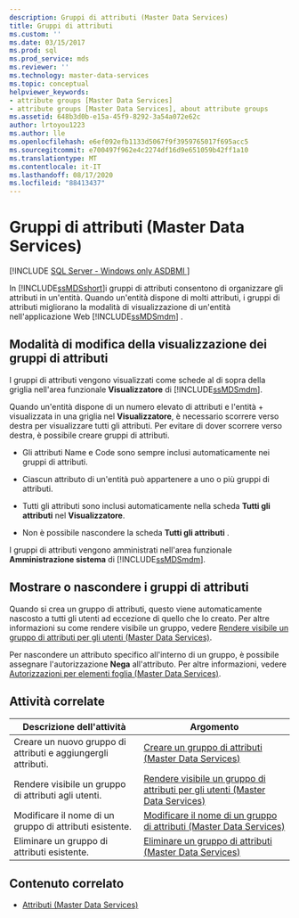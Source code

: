 ```yaml
---
description: Gruppi di attributi (Master Data Services)
title: Gruppi di attributi
ms.custom: ''
ms.date: 03/15/2017
ms.prod: sql
ms.prod_service: mds
ms.reviewer: ''
ms.technology: master-data-services
ms.topic: conceptual
helpviewer_keywords:
- attribute groups [Master Data Services]
- attribute groups [Master Data Services], about attribute groups
ms.assetid: 648b3d0b-e15a-45f9-8292-3a54a072e62c
author: lrtoyou1223
ms.author: lle
ms.openlocfilehash: e6ef092efb1133d5067f9f3959765017f695acc5
ms.sourcegitcommit: e700497f962e4c2274df16d9e651059b42ff1a10
ms.translationtype: MT
ms.contentlocale: it-IT
ms.lasthandoff: 08/17/2020
ms.locfileid: "88413437"
---
```

# <a name="attribute-groups-master-data-services"></a>Gruppi di attributi (Master Data Services)

[!INCLUDE [SQL Server - Windows only ASDBMI  ](../includes/applies-to-version/sql-windows-only-asdbmi.md)]

  In [!INCLUDE[ssMDSshort](../includes/ssmdsshort-md.md)]i gruppi di attributi consentono di organizzare gli attributi in un'entità. Quando un'entità dispone di molti attributi, i gruppi di attributi migliorano la modalità di visualizzazione di un'entità nell'applicazione Web [!INCLUDE[ssMDSmdm](../includes/ssmdsmdm-md.md)] .  
  
## <a name="how-attribute-groups-change-the-display"></a>Modalità di modifica della visualizzazione dei gruppi di attributi  
 I gruppi di attributi vengono visualizzati come schede al di sopra della griglia nell'area funzionale **Visualizzatore** di [!INCLUDE[ssMDSmdm](../includes/ssmdsmdm-md.md)].  
  
 Quando un'entità dispone di un numero elevato di attributi e l'entità + visualizzata in una griglia nel **Visualizzatore**, è necessario scorrere verso destra per visualizzare tutti gli attributi. Per evitare di dover scorrere verso destra, è possibile creare gruppi di attributi.  
  
-   Gli attributi Name e Code sono sempre inclusi automaticamente nei gruppi di attributi.  
  
-   Ciascun attributo di un'entità può appartenere a uno o più gruppi di attributi.  
  
-   Tutti gli attributi sono inclusi automaticamente nella scheda **Tutti gli attributi** nel **Visualizzatore**.  
  
-   Non è possibile nascondere la scheda **Tutti gli attributi** .  
  
 I gruppi di attributi vengono amministrati nell'area funzionale **Amministrazione sistema** di [!INCLUDE[ssMDSmdm](../includes/ssmdsmdm-md.md)].  
  
## <a name="show-or-hide-attribute-groups"></a>Mostrare o nascondere i gruppi di attributi  
 Quando si crea un gruppo di attributi, questo viene automaticamente nascosto a tutti gli utenti ad eccezione di quello che lo creato. Per altre informazioni su come rendere visibile un gruppo, vedere [Rendere visibile un gruppo di attributi per gli utenti &#40;Master Data Services&#41;](../master-data-services/make-an-attribute-group-visible-to-users-master-data-services.md).  
  
 Per nascondere un attributo specifico all'interno di un gruppo, è possibile assegnare l'autorizzazione **Nega** all'attributo. Per altre informazioni, vedere [Autorizzazioni per elementi foglia &#40;Master Data Services&#41;](../master-data-services/leaf-permissions-master-data-services.md).  
  
## <a name="related-tasks"></a>Attività correlate  
  
|Descrizione dell'attività|Argomento|  
|----------------------|-----------|  
|Creare un nuovo gruppo di attributi e aggiungergli attributi.|[Creare un gruppo di attributi &#40;Master Data Services&#41;](../master-data-services/create-an-attribute-group-master-data-services.md)|  
|Rendere visibile un gruppo di attributi agli utenti.|[Rendere visibile un gruppo di attributi per gli utenti &#40;Master Data Services&#41;](../master-data-services/make-an-attribute-group-visible-to-users-master-data-services.md)|  
|Modificare il nome di un gruppo di attributi esistente.|[Modificare il nome di un gruppo di attributi &#40;Master Data Services&#41;](../master-data-services/change-an-attribute-group-name-master-data-services.md)|  
|Eliminare un gruppo di attributi esistente.|[Eliminare un gruppo di attributi &#40;Master Data Services&#41;](../master-data-services/delete-an-attribute-group-master-data-services.md)|  
  
## <a name="related-content"></a>Contenuto correlato  
  
-   [Attributi &#40;Master Data Services&#41;](../master-data-services/attributes-master-data-services.md)  
  
  
